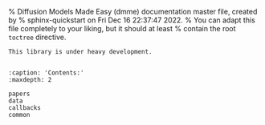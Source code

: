% Diffusion Models Made Easy (dmme) documentation master file, created by
% sphinx-quickstart on Fri Dec 16 22:37:47 2022.
% You can adapt this file completely to your liking, but it should at least
% contain the root `toctree` directive.

```{warning}
This library is under heavy development.
```

```{include} ../../README.md
```

```{toctree}
:caption: 'Contents:'
:maxdepth: 2

papers
data
callbacks
common
```
